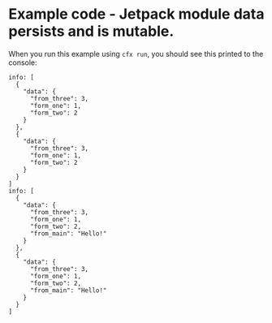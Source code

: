 # Example code - Jetpack module data persists and is mutable.

When you run this example using `cfx run`, you should see this printed to the console:

	info: [
	  {
	    "data": {
	      "from_three": 3,
	      "form_one": 1,
	      "form_two": 2
	    }
	  },
	  {
	    "data": {
	      "from_three": 3,
	      "form_one": 1,
	      "form_two": 2
	    }
	  }
	]
	info: [
	  {
	    "data": {
	      "from_three": 3,
	      "form_one": 1,
	      "form_two": 2,
	      "from_main": "Hello!"
	    }
	  },
	  {
	    "data": {
	      "from_three": 3,
	      "form_one": 1,
	      "form_two": 2,
	      "from_main": "Hello!"
	    }
	  }
	]